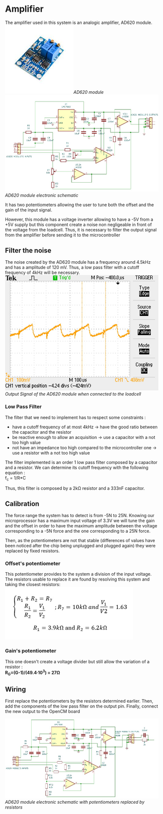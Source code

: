 # Amplifier

The amplifier used in this system is an analogic amplifier, AD620 module.  
![AD620 module](images/AD620_module.jpg)*AD620 module*
![AD620 schematic](images/AD620_schematic.jpg)  
*AD620 module electronic schematic*

It has two potentiometers allowing the user to tune both the offset and the gain of the input signal.

However, this module has a voltage inverter allowing to have a -5V from a +5V supply but this component create a noise non negligeable in front of the voltage from the loadcell.
Thus, it is necessary to filter the output signal from the amplifier before sending it to the microcontroller

## Filter the noise

The noise created by the AD620 module has a frequency around 4.5kHz and has a amplitude of 120 mV. Thus, a low pass filter with a cutoff frequency of 4kHz will be necessary.  
![noise](images/Noise.JPG)  
*Output Signal of the AD620 module when connected to the loadcell*

### Low Pass Filter

The filter that we need to implement has to respect some constraints :

* have a cutoff frequency of at most 4kHz -> have the good ratio between the capacitor and the resistor
* be reactive enough to allow an acquisition -> use a capacitor with a not too high value
* not have an impedance too high compared to the microcontroller one -> use a resistor with a not too high value

The filter implemented is an order 1 low pass filter composed by a capacitor and a resistor.
We can determine its cutoff frequency with the following equation :  
f<sub>c</sub> = 1/R*C

Thus, this filter is composed by a 2kΩ resistor and a 333nF capacitor.

## Calibration

The force range the system has to detect is from -5N to 25N. Knowing our microprocessor has a maximum input voltage of 3.3V we will tune the gain and the offset in order to have the maximum amplitude between the voltage corresponding to a -5N force and the one corresponding to a 25N force.

Then, as the potentiometers are not that stable (differences of values have been noticed after the chip being unplugged and plugged again) they were replaced by fixed resistors.

### Offset's potentiometer

This potentiometer provides to the system a division of the input voltage. The resistors usable to replace it are found by resolving this system and taking the closest resistors:
![offset's resistor](images/resistor_offset.jpg)

### Gain's potentiometer

This one doesn't create a voltage divider but still allow the variation of a resistor :  
**R<sub>G</sub>=(G-1)/(49.4∙10<sup>3</sup>) = 27Ω**

## Wiring

First replace the potentiometers by the resistors determined earlier. Then, add the components of the low pass filter on the output pin.
Finally, connect the new output to the OpenCM board

![new schema](images/AD620_module_modified.jpg)  
*AD620 module electronic schematic with potentiometers replaced by resistors*

